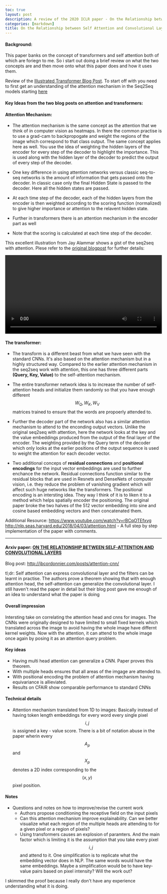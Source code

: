 ```yaml
---
toc: true
layout: post
description: A review of the 2020 ICLR paper - On the Relationship between Self Attention and Convolutional Layers
categories: [markdown]
title: On the Relationship between Self Attention and Convolutional Layers
---
```

#### Background: 
This paper banks on the concept of transformers and self attention both of which are foriegn to me. So i start out doing a brief review on what the two concepts are and then move onto what this paper does and how it uses them. 

Review of the [Illustrated Transformer Blog Post](http://jalammar.github.io/illustrated-transformer/). To start off with you need to first get an understanding of the attention mechanism in the Seq2Seq models starting [here](https://jalammar.github.io/visualizing-neural-machine-translation-mechanics-of-seq2seq-models-with-attention/)

#### Key Ideas from the two blog posts on attention and transformers: 

#### Attention Mechanism: 
- The attention mechanism is the same concept as the attention that we think of in computer vision as heatmaps. In there the common practise is to use a grad-cam to backpropogate and weight the regions of the image which correspond to that class output. The same concept applies here as well. You use the idea of weighting the hidden layers of the encoder for every step of the decoder to highlight the importance. This is used along with the hidden layer of the decoder to predict the output of every step of the decoder. 

- One key difference in using attention networks versus classic seq-to-seq networks is the amount of information that gets passed onto the decoder. In classic case only the final Hidden State is passed to the decoder. Here all the hidden states are passed. 

- At each time step of the decoder, each of the hidden layers from the encoder is then weighted according to the scoring function (normalized) to give higher importance or attention to the relavent hidden state. 

- Further in transformers there is an attention mechanism in the encoder part as well 

- Note that the scoring is calculated at each time step of the decoder. 

This excellent illustration from Jay Alammar shows a gist of the seq2seq with attention. Plese refer to the [original blogpost](https://jalammar.github.io/visualizing-neural-machine-translation-mechanics-of-seq2seq-models-with-attention/) for further details: 

<video width="100%" height="auto" loop autoplay controls>
   <source src="/images/attention_tensor_dance.mp4" type="video/mp4">
   Your browser does not support the video tag.
</video>

#### The transformer: 

- The transform is a different beast from what we have seen with the standard CNNs. It's also based on the attention mechanism but in a highly structured way. Compared to the earlier attention mechanism in the seq2seq work with attention, this one has three different parts **(Query, Key, Value)** to the self-attention mechanism. 

- The entire transformer network idea is to increase the number of self-attention heads and initialize them randomly so that you have enough different $$ W_Q, W_K, W_V $$ matrices trained to ensure that the words are propoerly attended to. 

- Further the decoder part of the network also has a similar attention mechanism to attend to the enconding output vectors. Unlike the original seq2seq with attention, here the network looks at the key and the value embeddings produced from the output of the final layer of the encoder. The weighting provided by the Query term of the decoder which only looks at the earlier positions of the output sequence is used to weight the attention for each decoder vector.   

- Two additional conceps of **residual connections** and **positional encodings** for the input vector embeddings are used to further enchance the network. Residual connections function similar to the residual blocks that are used in Resnets and DenseNets of computer vision, i.e. they reduce the problem of vanishing gradient which will affect such huge networks like the transformers. The positional encoding is an intersting idea. They way I think of it is to liken it to a method which helps spatially encoder the positioning. The original paper broke the two halves of the 512 vector embedding into sine and cosine based embedding vectors and then concatenated them.  

Additional Resource:
https://www.youtube.com/watch?v=rBCqOTEfxvg
http://nlp.seas.harvard.edu/2018/04/03/attention.html - A full step by step implementation of the paper with comments. 

----

#### Arxiv paper: [ON THE RELATIONSHIP BETWEEN SELF-ATTENTION AND CONVOLUTIONAL LAYERS](https://arxiv.org/abs/1911.03584) 
Blog post: http://jbcordonnier.com/posts/attention-cnn/

tl;dr: Self attention can express convolutional layer and the filters can be learnt in practise. The authors prove a theorem showing that with enough attention head, the self-attention can generalize the convolutional layer. I still haven't read the paper in detail but their blog post gave me enough of an idea to understand what the paper is doing 


#### Overall impression
Intersting take on correlating the attention head and cnns for images. The CNNs were originally designed to have limited to small fixed kernels which translated across the image to avoid having the whole image have differnt kernel weights. Now with the attention, it can attend to the whole image once again by posing it as an attention query problem. 

#### Key ideas
- Having multi head attention can generalize a CNN. Paper proves this theorem. 
- With multiple heads ensures that all areas of the imgage are attended to. 
- With positional encoding the problem of attention mechanism having equivariance is allieviated.
- Results on CFAIR show comparable performance to standard CNNs

#### Technical details
- Attention mechanism translated from 1D to images: Basically instead of having token length embeddings for every word every single pixel $$i,j$$ is assigned a key - value score. There is a bit of notation abuse in the paper wherin every $$A_p$$ and $$X_p$$ denotes a 2D index corresponding to the $$(x,y)$$ pixel position. 

#### Notes
- Questions and notes on how to improve/revise the current work  
   - Authors propose conditioning the receptive field on the input pixels 
   - Can this attention mechanism improve explainability. Can we better visualize what each region of the multiple heads are attending to for a given pixel or a region of pixels? 
   - Using transformers causes an explosion of paramters. And the main factor which is limiting it is the assumption that you take every pixel $$i,j$$ and attend to it. One simplification is to replicate what the embedding vector does in NLP. The same words would have the same embeddings. Maybe a simplification would be to have key-value pairs based on pixel intensity? Will the work out? 
  

I skimmed the proof because I really don't have any experience understanding what it is doing. 

